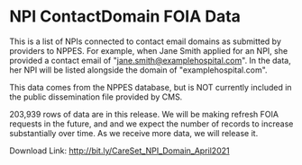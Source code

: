 # NPI ContactDomain FOIA Data

This is a list of NPIs connected to contact email domains as submitted by providers to NPPES. For example, when Jane Smith applied for an NPI, she provided a contact email of "jane.smith@examplehospital.com". In the data, her NPI will be listed alongside the domain of "examplehospital.com".

This data comes from the NPPES database, but is NOT currently included in the public dissemination file provided by CMS. 

203,939 rows of data are in this release. We will be making refresh FOIA requests in the future, and and we expect the number of records to increase substantially over time. As we receive more data, we will release it.

Download Link: http://bit.ly/CareSet_NPI_Domain_April2021

